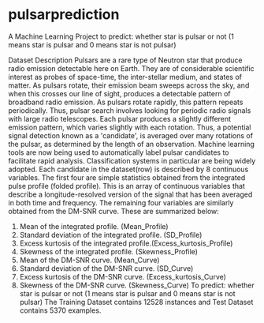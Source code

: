 # pulsarprediction
A Machine Learning Project to predict: whether star is pulsar or not (1 means star is pulsar and 0 means star is not pulsar)

Dataset Description
Pulsars are a rare type of Neutron star that produce radio
emission detectable here on Earth. They are of considerable scientific
interest as probes of space-time, the inter-stellar medium, and states
of matter.
As pulsars rotate, their emission beam sweeps across the sky,
and when this crosses our line of sight, produces a detectable pattern
of broadband radio emission. As pulsars rotate rapidly, this pattern
repeats periodically. Thus, pulsar search involves looking for periodic
radio signals with large radio telescopes.
Each pulsar produces a slightly different emission pattern,
which varies slightly with each rotation. Thus, a potential signal 
detection known as a 'candidate', is averaged over many rotations of
the pulsar, as determined by the length of an observation.
Machine learning tools are now being used to automatically
label pulsar candidates to facilitate rapid analysis. Classification
systems in particular are being widely adopted.
Each candidate in the dataset(row) is described by 8 continuous
variables. The first four are simple statistics obtained from the
integrated pulse profile (folded profile). This is an array of continuous
variables that describe a longitude-resolved version of the signal that
has been averaged in both time and frequency. The remaining four
variables are similarly obtained from the DM-SNR curve. These are
summarized below:
1. Mean of the integrated profile. (Mean_Profile)
2. Standard deviation of the integrated profile. (SD_Profile)
3. Excess kurtosis of the integrated profile.(Excess_kurtosis_Profile)
4. Skewness of the integrated profile. (Skewness_Profile)
5. Mean of the DM-SNR curve. (Mean_Curve)
6. Standard deviation of the DM-SNR curve. (SD_Curve)
7. Excess kurtosis of the DM-SNR curve. (Excess_kurtosis_Curve)
8. Skewness of the DM-SNR curve. (Skewness_Curve)
To predict: whether star is pulsar or not (1 means star is pulsar and 0
means star is not pulsar)
The Training Dataset contains 12528 instances and Test Dataset
contains 5370 examples.
